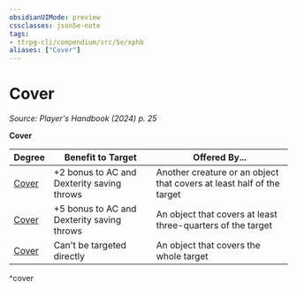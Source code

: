 ```yaml
---
obsidianUIMode: preview
cssclasses: json5e-note
tags:
- ttrpg-cli/compendium/src/5e/xphb
aliases: ["Cover"]
---
```

# Cover
*Source: Player's Handbook (2024) p. 25* 

**Cover**

| Degree | Benefit to Target | Offered By... |
|--------|-------------------|---------------|
| [Cover](3-Compendium/rules/variant-rules/cover-xphb.md) | +2 bonus to AC and Dexterity saving throws | Another creature or an object that covers at least half of the target |
| [Cover](3-Compendium/rules/variant-rules/cover-xphb.md) | +5 bonus to AC and Dexterity saving throws | An object that covers at least three-quarters of the target |
| [Cover](3-Compendium/rules/variant-rules/cover-xphb.md) | Can't be targeted directly | An object that covers the whole target |
^cover